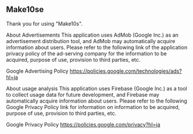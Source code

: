 ## Make10se

Thank you for using "Make10s".

About Advertisements This application uses AdMob (Google Inc.) as an advertisement distribution tool, and AdMob may automatically acquire information about users. Please refer to the following link of the application privacy policy of the ad-serving company for the information to be acquired, purpose of use, provision to third parties, etc.

Google Advertising Policy https://policies.google.com/technologies/ads?hl=ja

About usage analysis This application uses Firebase (Google Inc.) as a tool to collect usage data for future development, and Firebase may automatically acquire information about users. Please refer to the following Google Privacy Policy link for information on information to be acquired, purpose of use, provision to third parties, etc.

Google Privacy Policy https://policies.google.com/privacy?hl=ja
